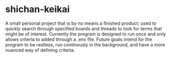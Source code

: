 # shichan-keikai

A small personal project that is by no means a finished product; used to quickly search through specified boards and threads to look for terms that might be of interest.
Currently the program is designed to run once and only allows criteria to added through a .env file. Future goals intend for the program to be restless, run continously in the background, and have a more nuanced way of defining criteria.
